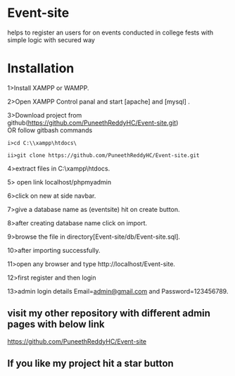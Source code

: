 # Event-site
helps to register an users for on events conducted in college fests with simple logic with secured way

# Installation

1>Install XAMPP or WAMPP.

2>Open XAMPP Control panal and start [apache] and [mysql] .

3>Download project from github(https://github.com/PuneethReddyHC/Event-site.git)  
    OR follow gitbash commands
    
    i>cd C:\\xampp\htdocs\
    
    ii>git clone https://github.com/PuneethReddyHC/Event-site.git
    
4>extract files in C:\\xampp\htdocs\.

5> open link localhost/phpmyadmin

6>click on new at side navbar.

7>give a database name as (eventsite) hit on create button.

8>after creating database name click on import.

9>browse the file in directory[Event-site/db/Event-site.sql].

10>after importing successfully.

11>open any browser and type http://localhost/Event-site.

12>first register and then login

13>admin login details  Email=admin@gmail.com and Password=123456789.

## visit my other repository with different admin pages with below link
https://github.com/PuneethReddyHC/Event-site

##  If you like my project hit a star button
